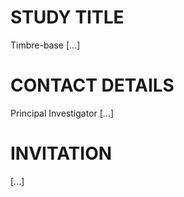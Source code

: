 # STUDY TITLE

Timbre-base [...]


# CONTACT DETAILS

Principal Investigator [...]


# INVITATION

[...]
